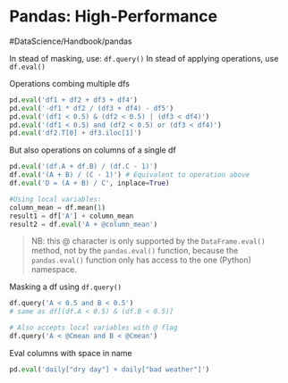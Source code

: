 # Pandas: High-Performance
#DataScience/Handbook/pandas



In stead of masking, use: `df.query()`
In stead of applying operations, use `df.eval()`

Operations combing multiple dfs
```python
pd.eval('df1 + df2 + df3 + df4')
pd.eval('-df1 * df2 / (df3 + df4) - df5')
pd.eval('(df1 < 0.5) & (df2 < 0.5) | (df3 < df4)')
pd.eval('(df1 < 0.5) and (df2 < 0.5) or (df3 < df4)')
pd.eval('df2.T[0] + df3.iloc[1]')
```

But also operations on columns of a single df
```python
pd.eval('(df.A + df.B) / (df.C - 1)')
df.eval('(A + B) / (C - 1)') # Equivalent to operation above
df.eval('D = (A + B) / C', inplace=True)

#Using local variables:
column_mean = df.mean(1)
result1 = df['A'] + column_mean
result2 = df.eval('A + @column_mean')
```
> NB: this @ character is only supported by the `DataFrame.eval()` method, not by the `pandas.eval()` function, because the `pandas.eval()` function only has access to the one (Python) namespace.  


Masking a df using `df.query()`
```python 
df.query('A < 0.5 and B < 0.5')
# same as df[(df.A < 0.5) & (df.B < 0.5)]

# Also accepts local variables with @ flag
df.query('A < @Cmean and B < @Cmean')
```

Eval columns with space in name
```python
pd.eval('daily["dry day"] + daily["bad weather"]')
```